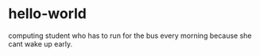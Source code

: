 # hello-world
computing student who has to run for the bus every morning because she cant wake up early.
